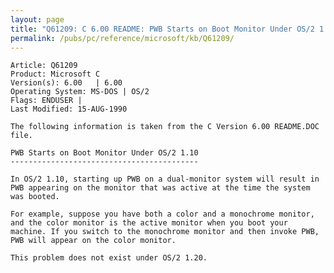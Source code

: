 ```yaml
---
layout: page
title: "Q61209: C 6.00 README: PWB Starts on Boot Monitor Under OS/2 1.10"
permalink: /pubs/pc/reference/microsoft/kb/Q61209/
---
```


	Article: Q61209
	Product: Microsoft C
	Version(s): 6.00   | 6.00
	Operating System: MS-DOS | OS/2
	Flags: ENDUSER |
	Last Modified: 15-AUG-1990
	
	The following information is taken from the C Version 6.00 README.DOC
	file.
	
	PWB Starts on Boot Monitor Under OS/2 1.10
	------------------------------------------
	
	In OS/2 1.10, starting up PWB on a dual-monitor system will result in
	PWB appearing on the monitor that was active at the time the system
	was booted.
	
	For example, suppose you have both a color and a monochrome monitor,
	and the color monitor is the active monitor when you boot your
	machine. If you switch to the monochrome monitor and then invoke PWB,
	PWB will appear on the color monitor.
	
	This problem does not exist under OS/2 1.20.

